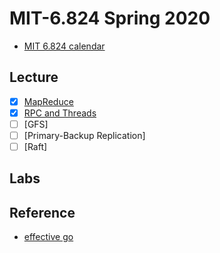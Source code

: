 # MIT-6.824 Spring 2020

- [MIT 6.824 calendar](https://pdos.csail.mit.edu/6.824/schedule.html)

## Lecture
- [x] [MapReduce](lectures/1.MapReduce.md)
- [x] [RPC and Threads](lectures/2.RPC%20and%20Threads.md)
- [ ] [GFS]
- [ ] [Primary-Backup Replication]
- [ ] [Raft]

## Labs


## Reference
- [effective go](https://golang.org/doc/effective_go.html)